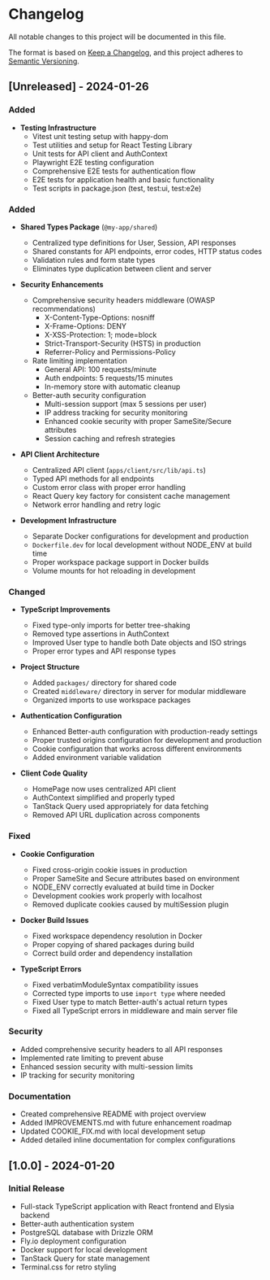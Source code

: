 # Changelog

All notable changes to this project will be documented in this file.

The format is based on [Keep a Changelog](https://keepachangelog.com/en/1.0.0/),
and this project adheres to [Semantic Versioning](https://semver.org/spec/v2.0.0.html).

## [Unreleased] - 2024-01-26

### Added

- **Testing Infrastructure**
  - Vitest unit testing setup with happy-dom
  - Test utilities and setup for React Testing Library
  - Unit tests for API client and AuthContext
  - Playwright E2E testing configuration
  - Comprehensive E2E tests for authentication flow
  - E2E tests for application health and basic functionality
  - Test scripts in package.json (test, test:ui, test:e2e)

### Added
- **Shared Types Package** (`@my-app/shared`)
  - Centralized type definitions for User, Session, API responses
  - Shared constants for API endpoints, error codes, HTTP status codes
  - Validation rules and form state types
  - Eliminates type duplication between client and server

- **Security Enhancements**
  - Comprehensive security headers middleware (OWASP recommendations)
    - X-Content-Type-Options: nosniff
    - X-Frame-Options: DENY
    - X-XSS-Protection: 1; mode=block
    - Strict-Transport-Security (HSTS) in production
    - Referrer-Policy and Permissions-Policy
  - Rate limiting implementation
    - General API: 100 requests/minute
    - Auth endpoints: 5 requests/15 minutes
    - In-memory store with automatic cleanup
  - Better-auth security configuration
    - Multi-session support (max 5 sessions per user)
    - IP address tracking for security monitoring
    - Enhanced cookie security with proper SameSite/Secure attributes
    - Session caching and refresh strategies

- **API Client Architecture**
  - Centralized API client (`apps/client/src/lib/api.ts`)
  - Typed API methods for all endpoints
  - Custom error class with proper error handling
  - React Query key factory for consistent cache management
  - Network error handling and retry logic

- **Development Infrastructure**
  - Separate Docker configurations for development and production
  - `Dockerfile.dev` for local development without NODE_ENV at build time
  - Proper workspace package support in Docker builds
  - Volume mounts for hot reloading in development

### Changed
- **TypeScript Improvements**
  - Fixed type-only imports for better tree-shaking
  - Removed type assertions in AuthContext
  - Improved User type to handle both Date objects and ISO strings
  - Proper error types and API response types

- **Project Structure**
  - Added `packages/` directory for shared code
  - Created `middleware/` directory in server for modular middleware
  - Organized imports to use workspace packages

- **Authentication Configuration**
  - Enhanced Better-auth configuration with production-ready settings
  - Proper trusted origins configuration for development and production
  - Cookie configuration that works across different environments
  - Added environment variable validation

- **Client Code Quality**
  - HomePage now uses centralized API client
  - AuthContext simplified and properly typed
  - TanStack Query used appropriately for data fetching
  - Removed API URL duplication across components

### Fixed
- **Cookie Configuration**
  - Fixed cross-origin cookie issues in production
  - Proper SameSite and Secure attributes based on environment
  - NODE_ENV correctly evaluated at build time in Docker
  - Development cookies work properly with localhost
  - Removed duplicate cookies caused by multiSession plugin

- **Docker Build Issues**
  - Fixed workspace dependency resolution in Docker
  - Proper copying of shared packages during build
  - Correct build order and dependency installation

- **TypeScript Errors**
  - Fixed verbatimModuleSyntax compatibility issues
  - Corrected type imports to use `import type` where needed
  - Fixed User type to match Better-auth's actual return types
  - Fixed all TypeScript errors in middleware and main server file

### Security
- Added comprehensive security headers to all API responses
- Implemented rate limiting to prevent abuse
- Enhanced session security with multi-session limits
- IP tracking for security monitoring

### Documentation
- Created comprehensive README with project overview
- Added IMPROVEMENTS.md with future enhancement roadmap
- Updated COOKIE_FIX.md with local development setup
- Added detailed inline documentation for complex configurations

## [1.0.0] - 2024-01-20

### Initial Release
- Full-stack TypeScript application with React frontend and Elysia backend
- Better-auth authentication system
- PostgreSQL database with Drizzle ORM
- Fly.io deployment configuration
- Docker support for local development
- TanStack Query for state management
- Terminal.css for retro styling
